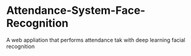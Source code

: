 # Attendance-System-Face-Recognition
A web appliation that performs attendance tak with deep learning facial recognition
